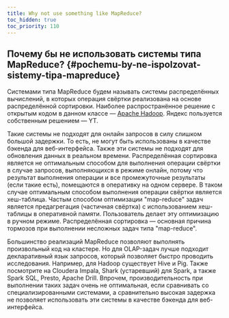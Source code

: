```yaml
---
title: Why not use something like MapReduce?
toc_hidden: true
toc_priority: 110
---
```


## Почему бы не использовать системы типа MapReduce? {#pochemu-by-ne-ispolzovat-sistemy-tipa-mapreduce}

Системами типа MapReduce будем называть системы распределённых вычислений, в которых операция свёртки реализована на основе распределённой сортировки. Наиболее распространённое решение с открытым кодом в данном классе — [Apache Hadoop](http://hadoop.apache.org). Яндекс пользуется собственным решением — YT. 

Такие системы не подходят для онлайн запросов в силу слишком большой задержки. То есть, не могут быть использованы в качестве бэкенда для веб-интерфейса. Также эти системы не подходят для обновления данных в реальном времени. Распределённая сортировка является не оптимальным способом для выполнения операции свёртки в случае запросов, выполняющихся в режиме онлайн, потому что результат выполнения операции и все промежуточные результаты (если такие есть), помещаются в оперативку на одном сервере. В таком случае оптимальным способом выполнения операции свёртки является хеш-таблица. Частым способом оптимизации "map-reduce" задач является предагрегация (частичная свёртка) с использованием хеш-таблицы в оперативной памяти. Пользователь делает эту оптимизацию в ручном режиме. Распределённая сортировка — основная причина тормозов при выполнении несложных задач типа "map-reduce".

Большинство реализаций MapReduce позволяют выполнять произвольный код на кластере. Но для OLAP-задач лучше подходит декларативный язык запросов, который позволяет быстро проводить исследования. Например, для Hadoop существует Hive и Pig. Также посмотрите на Cloudera Impala, Shark (устаревший) для Spark, а также Spark SQL, Presto, Apache Drill. Впрочем, производительность при выполнении таких задач очень не оптимальная, если сравнивать со специализированными системами, а сравнительно высокая задержка не позволяет использовать эти системы в качестве бэкенда для веб-интерфейса.
